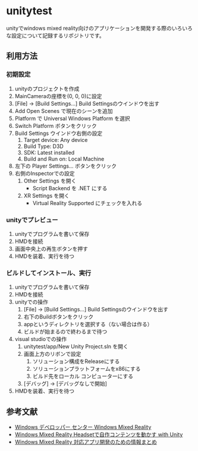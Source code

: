 # unitytest

unityでwindows mixed reality向けのアプリケーションを開発する際のいろいろな設定について記録するリポジトリです。

## 利用方法
### 初期設定
1. unityのプロジェクトを作成
1. MainCameraの座標を(0, 0, 0)に設定
1. [File] -> [Build Settings...] Build Settingsのウインドウを出す
1. Add Open Scenes で現在のシーンを追加
1. Platform で Universal Windows Platform を選択
1. Switch Platform ボタンをクリック
1. Build Settings ウインドウ右側の設定
    1. Target device: Any device
    1. Build Type: D3D
    1. SDK: Latest installed
    1. Build and Run on: Local Machine
1. 左下の Player Settings... ボタンをクリック
1. 右側のInspectorでの設定
    1. Other Settings を開く
        - Script Backend を .NET にする
    1. XR Settings を開く
        - Virtual Reality Supported にチェックを入れる

### unityでプレビュー
1. unityでプログラムを書いて保存
1. HMDを接続
1. 画面中央上の再生ボタンを押す
1. HMDを装着、実行を待つ

### ビルドしてインストール、実行
1. unityでプログラムを書いて保存
1. HMDを接続
1. unityでの操作
    1. [File] -> [Build Settings...] Build Settingsのウインドウを出す
    1. 右下のBuildボタンをクリック
    1. appというディレクトリを選択する（ない場合は作る）
    1. ビルドが始まるので終わるまで待つ
1. visual studioでの操作
    1. unitytest/app/New Unity Project.sln を開く
    1. 画面上方のリボンで設定
        1. ソリューション構成をReleaseにする
        1. ソリューションプラットフォームをx86にする
        1. ビルド先をローカル コンピューターにする
    1. [デバッグ] -> [デバッグなしで開始]
1. HMDを装着、実行を待つ

## 参考文献
- [Windows デベロッパー センター Windows Mixed Reality](https://developer.microsoft.com/ja-jp/windows/mixed-reality)
- [Windows Mixed Reality Headsetで自作コンテンツを動かす with Unity](http://tks-yoshinaga.hatenablog.com/entry/2017/08/23/171354)
- [Windows Mixed Reality 対応アプリ開発のための情報まとめ](https://blogs.msdn.microsoft.com/shintak/2017/09/07/winmrdev/)
